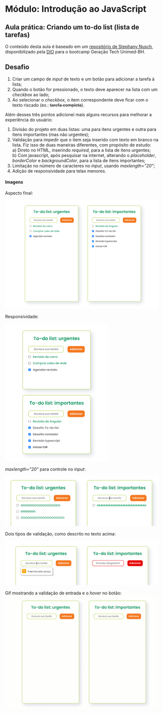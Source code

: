 # Módulo: Introdução ao JavaScript  
## Aula prática: Criando um to-do list (lista de tarefas)  

O conteúdo desta aula é baseado em um [repositório de Stephany Nusch](https://github.com/stebsnusch/basecamp-javascript/tree/main/introducao-ao-javascript/to-do%20list), disponibilizado pela [DIO](https://www.dio.me/) para o bootcamp Geração Tech Unimed-BH.

## Desafio  

1) Criar um campo de *input* de texto e um botão para adicionar a tarefa à lista;  
2) Quando o botão for pressionado, o texto deve aparecer na lista com um *checkbox* ao lado;  
3) Ao selecionar o *checkbox*, o item correspondente deve ficar com o texto riscado (ex.: ~~tarefa completa~~).  
  
Além desses três pontos adicionei mais alguns recursos para melhorar a experiência do usuário:  
1) Divisão do projeto em duas listas: uma para itens urgentes e outra para itens importantes (mas não urgentes);  
2) Validação para impedir que o item seja inserido com texto em branco na lista. Fiz isso de duas maneiras diferentes, com propósito de estudo:  
  a) Direto no HTML, inserindo *required*, para a lista de itens urgentes;  
  b) Com javascript, após pesquisar na internet, alterando o *placeholder*, *borderColor* e *backgroundColor*, para a lista de itens importantes;  
3) Limitação no número de caracteres no *input*, usando *maxlength="20"*;  
4) Adição de responsividade para telas menores.  

#### Imagens  
Aspecto final:  
<!-- ![](./assets/To-do-1.png)   -->
<img src="assets/To-do-1.png" width="500" />  
  
Responsividade:  
<!-- ![](./assets/To-do-2.png)   -->
<img src="assets/To-do-2.png" height="450" />  
    
*maxlength="20"* para controle no *input*:  
<!-- ![](./assets/To-do-4.png)   -->
<img src="assets/To-do-4.png" width="500" />  
  
Dois tipos de validação, como descrito no texto acima:  
<!-- ![](./assets/To-do-3.png)   -->
<img src="assets/To-do-3.png" width="500" />  

Gif mostrando a validação de entrada e o *hover* no botão:   
<img src="./assets/To-do-list.gif" width="500" />  